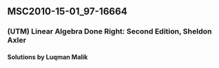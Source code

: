 ## MSC2010-15-01_97-16664 ##
### (UTM) Linear Algebra Done Right: Second Edition, Sheldon Axler #
#### Solutions by Luqman Malik
